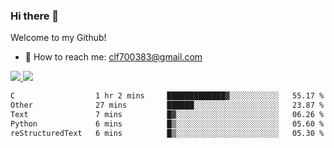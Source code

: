 ### Hi there 👋

<!--
**clingfei/clingfei** is a ✨ _special_ ✨ repository because its `README.md` (this file) appears on your GitHub profile.

Here are some ideas to get you started:

- 🔭 I’m currently working on ...
- 🌱 I’m currently learning ...
- 👯 I’m looking to collaborate on ...
- 🤔 I’m looking for help with ...
- 💬 Ask me about ...
- 📫 How to reach me: ...
- 😄 Pronouns: ...
- ⚡ Fun fact: ...
-->
Welcome to my Github!
- 📧 How to reach me: clf700383@gmail.com

<a href="https://github.com/anuraghazra/github-readme-stats">
  <img src="https://github-readme-stats.vercel.app/api?username=clingfei&count_private=true&show_icons=true&include_all_commits=true&line_height=21&hide_border=true&repo=github-readme-stats" />
</a>
<a href="https://github.com/anuraghazra/convoychat">
  <img src="https://github-readme-stats.vercel.app/api/top-langs/?username=clingfei&hide=Tcl,Perl,Makefile,CSS,HTML,Yacc,Lex,Verilog&langs_count=6&layout=compact&hide_border=true&repo=convoychat" />
</a>

<!--START_SECTION:waka-->

```txt
C                  1 hr 2 mins     █████████████▓░░░░░░░░░░░   55.17 %
Other              27 mins         ██████░░░░░░░░░░░░░░░░░░░   23.87 %
Text               7 mins          █▓░░░░░░░░░░░░░░░░░░░░░░░   06.26 %
Python             6 mins          █▒░░░░░░░░░░░░░░░░░░░░░░░   05.60 %
reStructuredText   6 mins          █▒░░░░░░░░░░░░░░░░░░░░░░░   05.30 %
```

<!--END_SECTION:waka-->
